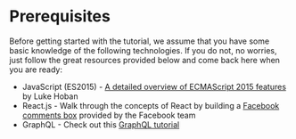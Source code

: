 # Prerequisites

Before getting started with the tutorial, we assume that you have some basic knowledge of the following technologies. If you do not, no worries, just follow the great resources provided below and come back here when you are ready:

- JavaScript (ES2015) - [A detailed overview of ECMAScript 2015 features](https://babeljs.io/docs/learn-es2015) by Luke Hoban
- React.js - Walk through the concepts of React by building a [Facebook comments box](https://facebook.github.io/react/docs/tutorial.html) provided by the Facebook team
- GraphQL - Check out this [GraphQL tutorial](https://www.howtographql.com/)
